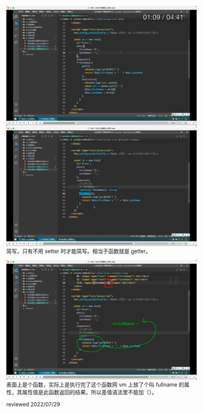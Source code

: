 ![](./img/2022-07-17-09-20-20.png)  
![](./img/2022-07-17-09-22-13.png)  
简写，只有不用 setter 时才能简写。相当于函数就是 getter。

![](./img/2022-07-17-09-24-03.png)  
表面上是个函数，实际上是执行完了这个函数网 vm 上放了个叫 fullname 的属性，其属性值是此函数返回的结果。所以差值语法里不能加（）。

reviewed 2022/07/29
